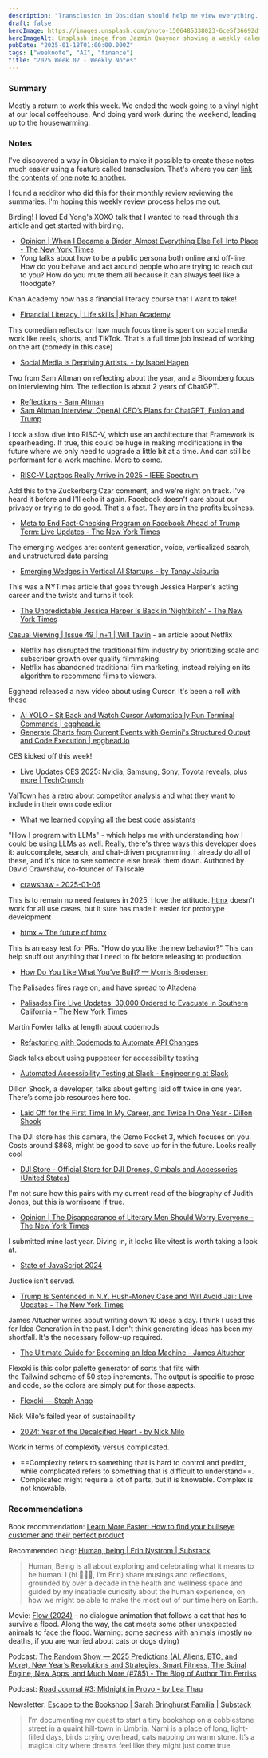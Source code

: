 ```yaml
---
description: "Transclusion in Obsidian should help me view everything. Birding, financial literacy course from Khan Academy, Altman reflecting on ChatGPT, and complexity vs. complication."
draft: false
heroImage: https://images.unsplash.com/photo-1506485338023-6ce5f36692df?ixlib=rb-4.0.3&ixid=M3wxMjA3fDB8MHxwaG90by1wYWdlfHx8fGVufDB8fHx8fA%3D%3D&auto=format&fit=crop&w=2370&q=80
heroImageAlt: Unsplash image from Jazmin Quaynor showing a weekly calendar
pubDate: "2025-01-18T01:00:00.000Z"
tags: ["weeknote", "AI", "finance"]
title: "2025 Week 02 - Weekly Notes"
---
```


### Summary

Mostly a return to work this week. We ended the week going to a vinyl night at our local coffeehouse. And doing yard work during the weekend, leading up to the housewarming.

### Notes

I've discovered a way in Obsidian to make it possible to create these notes much easier using a feature called transclusion. That's where you can [link the contents of one note to another](https://help.obsidian.md/Plugins/Search#Embed+search+results+in+a+note).

I found a redditor who did this for their monthly review reviewing the summaries. I'm hoping this weekly review process helps me out.

Birding! I loved Ed Yong's XOXO talk that I wanted to read through this article and get started with birding.

- [Opinion | When I Became a Birder, Almost Everything Else Fell Into Place - The New York Times](https://www.nytimes.com/2024/03/30/opinion/birding-spring-merlin-ebird.html?unlocked_article_code=1.kk4.anFG.3BhelL2DS2-6&smid=url-share)
- Yong talks about how to be a public persona both online and off-line. How do you behave and act around people who are trying to reach out to you? How do you mute them all because it can always feel like a floodgate?

Khan Academy now has a financial literacy course that I want to take!

- [Financial Literacy | Life skills | Khan Academy](https://www.khanacademy.org/college-careers-more/financial-literacy)

This comedian reflects on how much focus time is spent on social media work like reels, shorts, and TikTok. That's a full time job instead of working on the art (comedy in this case)

- [Social Media is Depriving Artists. - by Isabel Hagen](https://isabelhagen.substack.com/p/social-media-is-depriving-artists)

Two from Sam Altman on reflecting about the year, and a Bloomberg focus on interviewing him. The reflection is about 2 years of ChatGPT.

- [Reflections - Sam Altman](https://blog.samaltman.com/reflections)
- [Sam Altman Interview: OpenAI CEO’s Plans for ChatGPT, Fusion and Trump](https://www.bloomberg.com/features/2025-sam-altman-interview/?accessToken=eyJhbGciOiJIUzI1NiIsInR5cCI6IkpXVCJ9.eyJzb3VyY2UiOiJTdWJzY3JpYmVyR2lmdGVkQXJ0aWNsZSIsImlhdCI6MTczNjEzMjE3OCwiZXhwIjoxNzM2NzM2OTc4LCJhcnRpY2xlSWQiOiJTUE1ZR0FUMEFGQjQwMCIsImJjb25uZWN0SWQiOiJFQTExNDNDNTM4NEE0RUY5QTg5RjJEN0IxMTg2MzcwOSJ9.AxnZ8mZEzuuWIZD_IgfdbApBlhfGVh-OSFhySrbbTV8&utm_source=tldrnewsletter)

I took a slow dive into RISC-V, which use an architecture that Framework is spearheading. If true, this could be huge in making modifications in the future where we only need to upgrade a little bit at a time. And can still be performant for a work machine. More to come.

- [RISC-V Laptops Really Arrive in 2025 - IEEE Spectrum](https://spectrum.ieee.org/risc-v-laptops?utm_source=tldrnewsletter)

Add this to the Zuckerberg Czar comment, and we're right on track. I've heard it before and I'll echo it again. Facebook doesn't care about our privacy or trying to do good. That's a fact. They are in the profits business.

- [Meta to End Fact-Checking Program on Facebook Ahead of Trump Term: Live Updates - The New York Times](https://www.nytimes.com/live/2025/01/07/business/meta-fact-checking?nl=from-the-times&regi_id=197092347&segment_id=187510#meta-fact-checking-facebook)

The emerging wedges are: content generation, voice, verticalized search, and unstructured data parsing

- [Emerging Wedges in Vertical AI Startups - by Tanay Jaipuria](https://www.tanayj.com/p/emerging-wedges-in-vertical-ai-startups?utm_source=tldrai)

This was a NYTimes article that goes through Jessica Harper's acting career and the twists and turns it took

- [The Unpredictable Jessica Harper Is Back in ‘Nightbitch’ - The New York Times](https://www.nytimes.com/2024/12/20/movies/jessica-harper-nightbitch-suspiria.html?campaign_id=190&emc=edit_ufn_20250104&instance_id=143868&nl=from-the-times&regi_id=197092347&segment_id=187325&user_id=53888c42b17ce2b613ad43a8e73d64ef)

[Casual Viewing | Issue 49 | n+1 | Will Tavlin](https://www.nplusonemag.com/issue-49/essays/casual-viewing/) - an article about Netflix

- Netflix has disrupted the traditional film industry by prioritizing scale and subscriber growth over quality filmmaking.
- Netflix has abandoned traditional film marketing, instead relying on its algorithm to recommend films to viewers.

Egghead released a new video about using Cursor. It's been a roll with these

- [AI YOLO - Sit Back and Watch Cursor Automatically Run Terminal Commands | egghead.io](https://egghead.io/ai-yolo-sit-back-and-watch-cursor-automatically-run-terminal-commands~4fg1i)
- [Generate Charts from Current Events with Gemini's Structured Output and Code Execution | egghead.io](https://egghead.io/generate-charts-from-current-events-with-geminis-structured-output-and-code-execution~hebgc)

CES kicked off this week!

- [Live Updates CES 2025: Nvidia, Samsung, Sony, Toyota reveals, plus more | TechCrunch](https://techcrunch.com/storyline/live-updates-ces-2025-nvidia-samsung-sony-toyota-reveals-plus-more/page/5/)

ValTown has a retro about competitor analysis and what they want to include in their own code editor

- [What we learned copying all the best code assistants](https://blog.val.town/blog/fast-follow/?utm_source=tldrwebdev)

"How I program with LLMs" - which helps me with understanding how I could be using LLMs as well. Really, there's three ways this developer does it: autocomplete, search, and chat-driven programming. I already do all of these, and it's nice to see someone else break them down. Authored by David Crawshaw, co-founder of Tailscale

- [crawshaw - 2025-01-06](https://crawshaw.io/blog/programming-with-llms?utm_source=tldrwebdev)

This is to remain no need features in 2025. I love the attitude. [htmx](app://obsidian.md/htmx) doesn't work for all use cases, but it sure has made it easier for prototype development

- [htmx ~ The future of htmx](https://htmx.org/essays/future/?utm_source=tldrwebdev)

This is an easy test for PRs. "How do you like the new behavior?" This can help snuff out anything that I need to fix before releasing to production

- [How Do You Like What You’ve Built? — Morris Brodersen](https://morrisbrodersen.de/how-do-you-like-what-you-built/?utm_source=tldrwebdev)

The Palisades fires rage on, and have spread to Altadena

- [Palisades Fire Live Updates: 30,000 Ordered to Evacuate in Southern California - The New York Times](https://www.nytimes.com/live/2025/01/07/us/palisades-brush-fires-california?campaign_id=190&emc=edit_ufn_20250107&instance_id=144106&nl=from-the-times&regi_id=197092347&segment_id=187567&user_id=53888c42b17ce2b613ad43a8e73d64ef)

Martin Fowler talks at length about codemods

- [Refactoring with Codemods to Automate API Changes](https://martinfowler.com/articles/codemods-api-refactoring.html#RefactoringAnAvatarComponent)

Slack talks about using puppeteer for accessibility testing

- [Automated Accessibility Testing at Slack - Engineering at Slack](https://slack.engineering/automated-accessibility-testing-at-slack/?utm_source=tldrwebdev)

Dillon Shook, a developer, talks about getting laid off twice in one year. There’s some job resources here too.

- [Laid Off for the First Time In My Career, and Twice In One Year - Dillon Shook](https://dillonshook.com/laid-off/?utm_source=tldrwebdev)

The DJI store has this camera, the Osmo Pocket 3, which focuses on you. Costs around $868, might be good to save up for in the future. Looks really cool

- [DJI Store - Official Store for DJI Drones, Gimbals and Accessories (United States)](https://store.dji.com/?_gl=1*40nilq*_up*MQ..*_gs*MQ..&gclid=Cj0KCQiA4fi7BhC5ARIsAEV1YiaRI_ocaOZmjm7RlY28jrdlkaYrLTUQSQTvl4psrr--P0Ry1ZJrpL0aAkXbEALw_wcB&gbraid=0AAAAADO_H_fDdyVu5h8nCr0IVWyx9ZFhO)

I'm not sure how this pairs with my current read of the biography of Judith Jones, but this is worrisome if true.

- [Opinion | The Disappearance of Literary Men Should Worry Everyone - The New York Times](https://www.nytimes.com/2024/12/07/opinion/men-fiction-novels.html/)

I submitted mine last year. Diving in, it looks like vitest is worth taking a look at.

- [State of JavaScript 2024](https://2024.stateofjs.com/en-US/)

Justice isn't served.

- [Trump Is Sentenced in N.Y. Hush-Money Case and Will Avoid Jail: Live Updates - The New York Times](https://www.nytimes.com/live/2025/01/10/nyregion/trump-hush-money-sentencing?campaign_id=190&emc=edit_ufn_20250110&instance_id=144393&nl=from-the-times&regi_id=197092347&segment_id=187912&user_id=53888c42b17ce2b613ad43a8e73d64ef)

James Altucher writes about writing down 10 ideas a day. I think I used this for Idea Generation in the past. I don't think generating ideas has been my shortfall. It's the necessary follow-up required.

- [The Ultimate Guide for Becoming an Idea Machine - James Altucher](https://archive.jamesaltucher.com/blog/the-ultimate-guide-for-becoming-an-idea-machine/)

Flexoki is this color palette generator of sorts that fits with the Tailwind scheme of 50 step increments. The output is specific to prose and code, so the colors are simply put for those aspects.

- [Flexoki — Steph Ango](https://stephango.com/flexoki)

Nick Milo's failed year of sustainability

- [2024: Year of the Decalcified Heart - by Nick Milo](https://nickmilo.substack.com/p/2024-year-of-the-decalcified-heart?r=1i56ox&sh_kit=5c7fe32bb8e2ee6c4a1e2d851eedb0864538daec53fcf4f4c87e734908375dcb&triedRedirect=true)

Work in terms of complexity versus complicated.

- ==Complexity refers to something that is hard to control and predict, while complicated refers to something that is difficult to understand==.
- Complicated might require a lot of parts, but it is knowable. Complex is not knowable.

### Recommendations

Book recommendation: [Learn More Faster: How to find your bullseye customer and their perfect product](https://www.learnmorefaster.com/)

Recommended blog: [Human, being | Erin Nystrom | Substack](https://erinnystrom.substack.com/)

> Human, Being is all about exploring and celebrating what it means to be human. I (hi 🙋🏻‍♀️, I’m Erin) share musings and reflections, grounded by over a decade in the health and wellness space and guided by my insatiable curiosity about the human experience, on how we might be able to make the most out of our time here on Earth.

Movie: [Flow (2024)](https://www.themoviedb.org/movie/823219-straume?language=en-US) - no dialogue animation that follows a cat that has to survive a flood. Along the way, the cat meets some other unexpected animals to face the flood. Warning: some sadness with animals (mostly no deaths, if you are worried about cats or dogs dying)

Podcast: [The Random Show — 2025 Predictions (AI, Aliens, BTC, and More), New Year’s Resolutions and Strategies, Smart Fitness, The Spinal Engine, New Apps, and Much More (#785) - The Blog of Author Tim Ferriss](https://tim.blog/2025/01/03/the-random-show-2025-predictions/?utm_campaign=weekly-roundup&utm_medium=convertkit&utm_source=convertkit#content)

Podcast: [Road Journal #3: Midnight in Provo - by Lea Thau](https://lthau.substack.com/p/road-journal-3-midnight-in-provo?publication_id=3615243&post_id=154488173&r=1b1w&triedRedirect=true)

Newsletter: [Escape to the Bookshop | Sarah Bringhurst Familia | Substack](https://escapetothebookshop.substack.com/)

> I’m documenting my quest to start a tiny bookshop on a cobblestone street in a quaint hill-town in Umbria. Narni is a place of long, light-filled days, birds crying overhead, cats napping on warm stone. It’s a magical city where dreams feel like they might just come true.
